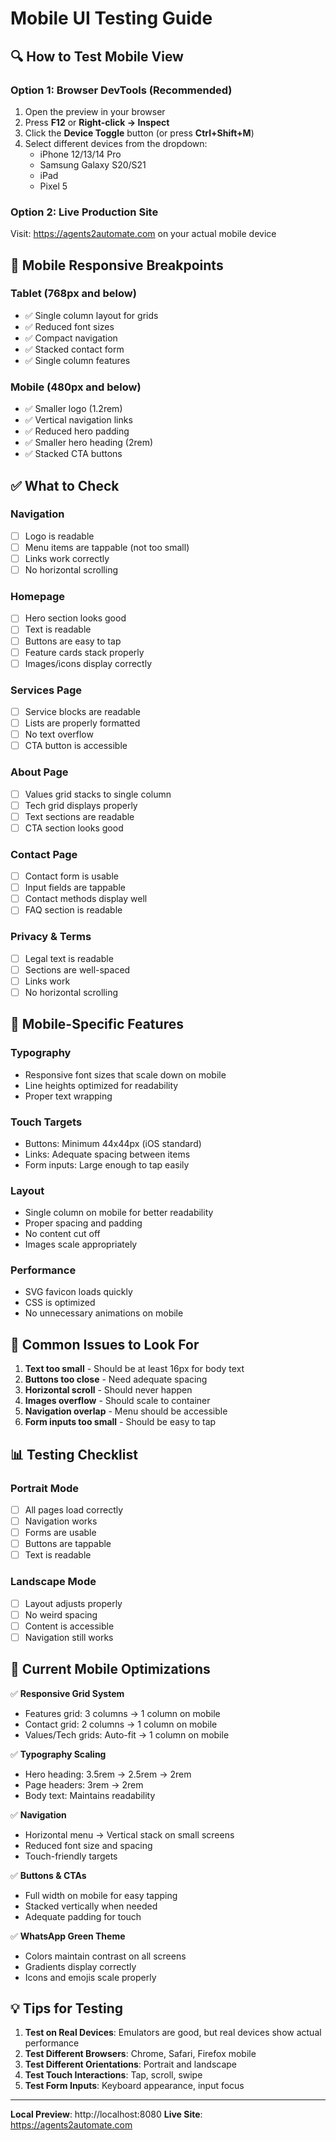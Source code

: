 # Mobile UI Testing Guide

## 🔍 How to Test Mobile View

### Option 1: Browser DevTools (Recommended)
1. Open the preview in your browser
2. Press **F12** or **Right-click → Inspect**
3. Click the **Device Toggle** button (or press **Ctrl+Shift+M**)
4. Select different devices from the dropdown:
   - iPhone 12/13/14 Pro
   - Samsung Galaxy S20/S21
   - iPad
   - Pixel 5

### Option 2: Live Production Site
Visit: https://agents2automate.com on your actual mobile device

## 📱 Mobile Responsive Breakpoints

### Tablet (768px and below)
- ✅ Single column layout for grids
- ✅ Reduced font sizes
- ✅ Compact navigation
- ✅ Stacked contact form
- ✅ Single column features

### Mobile (480px and below)
- ✅ Smaller logo (1.2rem)
- ✅ Vertical navigation links
- ✅ Reduced hero padding
- ✅ Smaller hero heading (2rem)
- ✅ Stacked CTA buttons

## ✅ What to Check

### Navigation
- [ ] Logo is readable
- [ ] Menu items are tappable (not too small)
- [ ] Links work correctly
- [ ] No horizontal scrolling

### Homepage
- [ ] Hero section looks good
- [ ] Text is readable
- [ ] Buttons are easy to tap
- [ ] Feature cards stack properly
- [ ] Images/icons display correctly

### Services Page
- [ ] Service blocks are readable
- [ ] Lists are properly formatted
- [ ] No text overflow
- [ ] CTA button is accessible

### About Page
- [ ] Values grid stacks to single column
- [ ] Tech grid displays properly
- [ ] Text sections are readable
- [ ] CTA section looks good

### Contact Page
- [ ] Contact form is usable
- [ ] Input fields are tappable
- [ ] Contact methods display well
- [ ] FAQ section is readable

### Privacy & Terms
- [ ] Legal text is readable
- [ ] Sections are well-spaced
- [ ] Links work
- [ ] No horizontal scrolling

## 🎨 Mobile-Specific Features

### Typography
- Responsive font sizes that scale down on mobile
- Line heights optimized for readability
- Proper text wrapping

### Touch Targets
- Buttons: Minimum 44x44px (iOS standard)
- Links: Adequate spacing between items
- Form inputs: Large enough to tap easily

### Layout
- Single column on mobile for better readability
- Proper spacing and padding
- No content cut off
- Images scale appropriately

### Performance
- SVG favicon loads quickly
- CSS is optimized
- No unnecessary animations on mobile

## 🐛 Common Issues to Look For

1. **Text too small** - Should be at least 16px for body text
2. **Buttons too close** - Need adequate spacing
3. **Horizontal scroll** - Should never happen
4. **Images overflow** - Should scale to container
5. **Navigation overlap** - Menu should be accessible
6. **Form inputs too small** - Should be easy to tap

## 📊 Testing Checklist

### Portrait Mode
- [ ] All pages load correctly
- [ ] Navigation works
- [ ] Forms are usable
- [ ] Buttons are tappable
- [ ] Text is readable

### Landscape Mode
- [ ] Layout adjusts properly
- [ ] No weird spacing
- [ ] Content is accessible
- [ ] Navigation still works

## 🚀 Current Mobile Optimizations

✅ **Responsive Grid System**
- Features grid: 3 columns → 1 column on mobile
- Contact grid: 2 columns → 1 column on mobile
- Values/Tech grids: Auto-fit → 1 column on mobile

✅ **Typography Scaling**
- Hero heading: 3.5rem → 2.5rem → 2rem
- Page headers: 3rem → 2rem
- Body text: Maintains readability

✅ **Navigation**
- Horizontal menu → Vertical stack on small screens
- Reduced font size and spacing
- Touch-friendly targets

✅ **Buttons & CTAs**
- Full width on mobile for easy tapping
- Stacked vertically when needed
- Adequate padding for touch

✅ **WhatsApp Green Theme**
- Colors maintain contrast on all screens
- Gradients display correctly
- Icons and emojis scale properly

## 💡 Tips for Testing

1. **Test on Real Devices**: Emulators are good, but real devices show actual performance
2. **Test Different Browsers**: Chrome, Safari, Firefox mobile
3. **Test Different Orientations**: Portrait and landscape
4. **Test Touch Interactions**: Tap, scroll, swipe
5. **Test Form Inputs**: Keyboard appearance, input focus

---

**Local Preview**: http://localhost:8080
**Live Site**: https://agents2automate.com
